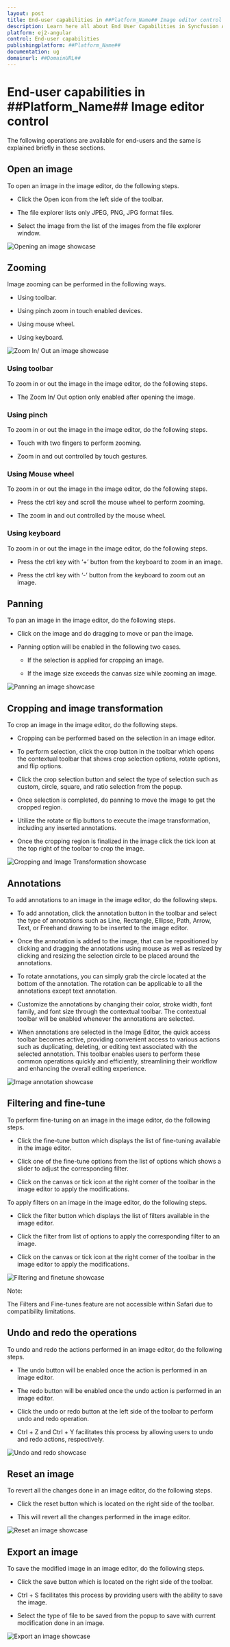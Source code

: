 ```yaml
---
layout: post
title: End-user capabilities in ##Platform_Name## Image editor control | Syncfusion
description: Learn here all about End User Capabilities in Syncfusion Angular Image editor component of Syncfusion Essential JS 2 and more.
platform: ej2-angular
control: End-user capabilities 
publishingplatform: ##Platform_Name##
documentation: ug
domainurl: ##DomainURL##
---
```


# End-user capabilities in ##Platform_Name## Image editor control

The following operations are available for end-users and the same is explained briefly in these sections.

## Open an image

To open an image in the image editor, do the following steps.

* Click the Open icon from the left side of the toolbar.

* The file explorer lists only JPEG, PNG, JPG format files.

* Select the image from the list of the images from the file explorer window.

![Opening an image showcase](../code-snippet/image-editor/images/open.gif)

## Zooming

Image zooming can be performed in the following ways.

* Using toolbar.

* Using pinch zoom in touch enabled devices.

* Using mouse wheel.

* Using keyboard.

![Zoom In/ Out an image showcase](../code-snippet/image-editor/images/zoom.gif)

### Using toolbar

To zoom in or out the image in the image editor, do the following steps.

* The Zoom In/ Out option only enabled after opening the image.

### Using pinch

To zoom in or out the image in the image editor, do the following steps.

* Touch with two fingers to perform zooming.

* Zoom in and out controlled by touch gestures.

### Using Mouse wheel

To zoom in or out the image in the image editor, do the following steps.

* Press the ctrl key and scroll the mouse wheel to perform zooming.

* The zoom in and out controlled by the mouse wheel.

### Using keyboard

To zoom in or out the image in the image editor, do the following steps.

* Press the ctrl key with ‘+’ button from the keyboard to zoom in an image.

* Press the ctrl key with ‘-’ button from the keyboard to zoom out an image.

## Panning

To pan an image in the image editor, do the following steps.

* Click on the image and do dragging to move or pan the image.

* Panning option will be enabled in the following two cases.

    * If the selection is applied for cropping an image.

    * If the image size exceeds the canvas size while zooming an image.

![Panning an image showcase](../code-snippet/image-editor/images/pan.gif)

## Cropping and image transformation

To crop an image in the image editor, do the following steps.

* Cropping can be performed based on the selection in an image editor.

* To perform selection, click the crop button in the toolbar which opens the contextual toolbar that shows crop selection options, rotate options, and flip options.

* Click the crop selection button and select the type of selection such as custom, circle, square, and ratio selection from the popup.

* Once selection is completed, do panning to move the image to get the cropped region.

* Utilize the rotate or flip buttons to execute the image transformation, including any inserted annotations.

* Once the cropping region is finalized in the image click the tick icon at the top right of the toolbar to crop the image.

![Cropping and Image Transformation showcase](../code-snippet/image-editor/images/crop-transform.gif)

## Annotations

To add annotations to an image in the image editor, do the following steps.

* To add annotation, click the annotation button in the toolbar and select the type of annotations such as Line, Rectangle, Ellipse, Path, Arrow, Text, or Freehand drawing to be inserted to the image editor.

* Once the annotation is added to the image, that can be repositioned by clicking and dragging the annotations using mouse as well as resized by clicking and resizing the selection circle to be placed around the annotations.

* To rotate annotations, you can simply grab the circle located at the bottom of the annotation. The rotation can be applicable to all the annotations except text annotation.

* Customize the annotations by changing their color, stroke width, font family, and font size through the contextual toolbar. The contextual toolbar will be enabled whenever the annotations are selected.

* When annotations are selected in the Image Editor, the quick access toolbar becomes active, providing convenient access to various actions such as duplicating, deleting, or editing text associated with the selected annotation. This toolbar enables users to perform these common operations quickly and efficiently, streamlining their workflow and enhancing the overall editing experience.

![Image annotation showcase](../code-snippet/image-editor/images/annotation.gif)

## Filtering and fine-tune

To perform fine-tuning on an image in the image editor, do the following steps.

* Click the fine-tune button which displays the list of fine-tuning available in the image editor.

* Click one of the fine-tune options from the list of options which shows a slider to adjust the corresponding filter.

* Click on the canvas or tick icon at the right corner of the toolbar in the image editor to apply the modifications.

To apply filters on an image in the image editor, do the following steps.

* Click the filter button which displays the list of filters available in the image editor.

* Click the filter from list of options to apply the corresponding filter to an image.

* Click on the canvas or tick icon at the right corner of the toolbar in the image editor to apply the modifications.

![Filtering and finetune showcase](../code-snippet/image-editor/images/filter-finetune.gif)

Note:

The Filters and Fine-tunes feature are not accessible within Safari due to compatibility limitations.

## Undo and redo the operations

To undo and redo the actions performed in an image editor, do the following steps.

* The undo button will be enabled once the action is performed in an image editor.

* The redo button will be enabled once the undo action is performed in an image editor.

* Click the undo or redo button at the left side of the toolbar to perform undo and redo operation.

* Ctrl + Z and Ctrl + Y facilitates this process by allowing users to undo and redo actions, respectively.

![Undo and redo showcase](../code-snippet/image-editor/images/undo-redo.gif)

## Reset an image

To revert all the changes done in an image editor, do the following steps.

* Click the reset button which is located on the right side of the toolbar.

* This will revert all the changes performed in the image editor.

![Reset an image showcase](../code-snippet/image-editor/images/reset.gif)

## Export an image

To save the modified image in an image editor, do the following steps.

* Click the save button which is located on the right side of the toolbar.

* Ctrl + S facilitates this process by providing users with the ability to save the image.

* Select the type of file to be saved from the popup to save with current modification done in an image.

![Export an image showcase](../code-snippet/image-editor/images/save.gif)